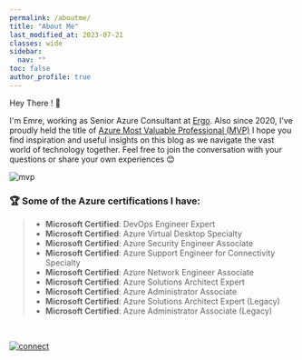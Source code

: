 ```yaml
---
permalink: /aboutme/
title: "About Me"
last_modified_at: 2023-07-21
classes: wide
sidebar:
  nav: ""
toc: false
author_profile: true
---
```


Hey There ! 👋

I'm Emre, working as Senior Azure Consultant at [Ergo](https://www.ergogroup.ie/). 
Also since 2020, I've proudly held the title of [Azure Most Valuable Professional (MVP)](https://mvp.microsoft.com/en-us/PublicProfile/5003961?fullName=Emre%20MARTIN) 
I hope you find inspiration and useful insights on this blog as we navigate the vast world of technology together. 
Feel free to join the conversation with your questions or share your own experiences 😊

![mvp](https://github.com/martin3mre/martin3mre/assets/139574902/754414db-6af7-449a-b190-78e0bc560c61)


### 🏆 Some of the Azure certifications I have:
>* **Microsoft Certified**: DevOps Engineer Expert
>* **Microsoft Certified**: Azure Virtual Desktop Specialty
>* **Microsoft Certified**: Azure Security Engineer Associate
>* **Microsoft Certified**: Azure Support Engineer for Connectivity Specialty
> * **Microsoft Certified**: Azure Network Engineer Associate
> * **Microsoft Certified**: Azure Solutions Architect Expert
> * **Microsoft Certified**: Azure Administrator Associate
>* **Microsoft Certified**: Azure Solutions Architect Expert (Legacy)
>* **Microsoft Certified**: Azure Administrator Associate (Legacy)

<br/>

[![connect](https://github.com/martin3mre/martin3mre/assets/139574902/dd490bfa-ce0a-4ccf-939c-efabe0c2e461)](https://www.linkedin.com/in/martinemre)






